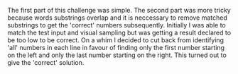 The first part of this challenge was simple. The second part was more tricky because words substrings overlap and it is neccessary to remove matched substrings to get the 'correct' numbers subsequently. Initially I was able to match the test input and visual sampling but was getting a result declared to be too low to be correct. On a whim I decided to cut back from identifying 'all' numbers in each line in favour of finding only the first number starting on the left and only the last number starting on the right. This turned out to give the 'correct' solution.
